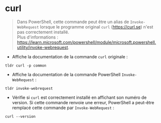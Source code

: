 # curl

> Dans PowerShell, cette commande peut être un alias de `Invoke-WebRequest` lorsque le programme original `curl` (<https://curl.se>) n'est pas correctement installé.  
> Plus d'informations : <https://learn.microsoft.com/powershell/module/microsoft.powershell.utility/invoke-webrequest>.

- Affiche la documentation de la commande `curl` originale :

`tldr curl -p common`

- Affiche la documentation de la commande PowerShell `Invoke-WebRequest` :

`tldr invoke-webrequest`

- Vérifie si `curl` est correctement installé en affichant son numéro de version. Si cette commande renvoie une erreur, PowerShell a peut-être remplacé cette commande par `Invoke-WebRequest` :

`curl --version`